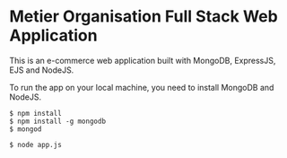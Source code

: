 # Metier Organisation Full Stack Web Application

This is an e-commerce web application built with MongoDB, ExpressJS, EJS and NodeJS.

To run the app on your local machine, you need to install MongoDB and NodeJS.

    $ npm install
    $ npm install -g mongodb
    $ mongod

    $ node app.js

    